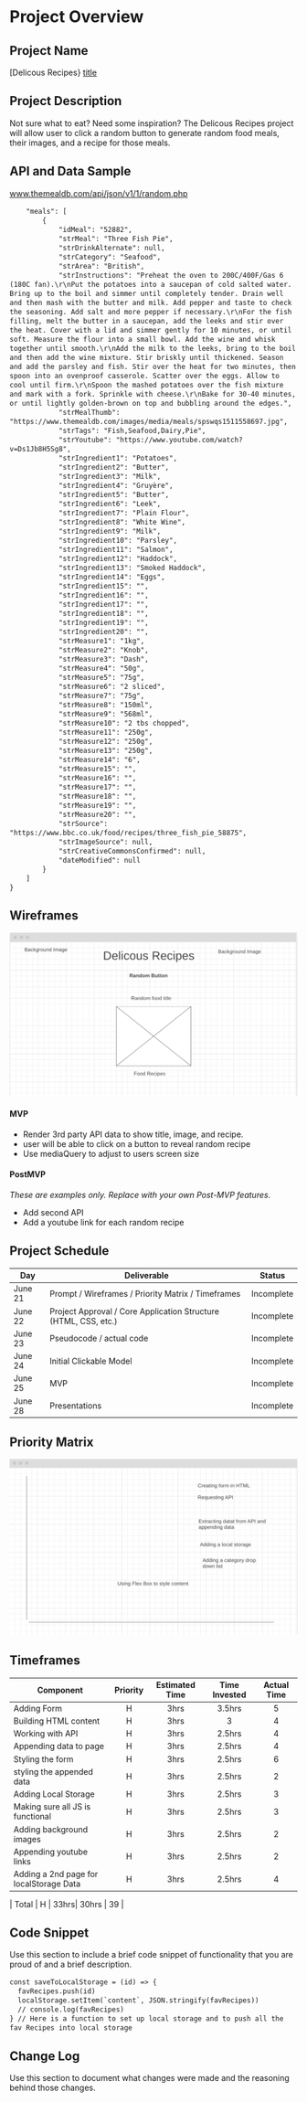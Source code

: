# Project Overview

## Project Name

[Delicous Recipes} [title](https:///Users/ziyadhammad/General_Assembly/SEI/penguin/unit_1/week_3/monday/homework/Delicous-Recipes/index.html)

## Project Description
Not sure what to eat? Need some inspiration?
The Delicous Recipes project will allow user to click a random button to generate random food meals, their images, and a recipe for those meals.

## API and Data Sample
www.themealdb.com/api/json/v1/1/random.php

```{
    "meals": [
        {
            "idMeal": "52882",
            "strMeal": "Three Fish Pie",
            "strDrinkAlternate": null,
            "strCategory": "Seafood",
            "strArea": "British",
            "strInstructions": "Preheat the oven to 200C/400F/Gas 6 (180C fan).\r\nPut the potatoes into a saucepan of cold salted water. Bring up to the boil and simmer until completely tender. Drain well and then mash with the butter and milk. Add pepper and taste to check the seasoning. Add salt and more pepper if necessary.\r\nFor the fish filling, melt the butter in a saucepan, add the leeks and stir over the heat. Cover with a lid and simmer gently for 10 minutes, or until soft. Measure the flour into a small bowl. Add the wine and whisk together until smooth.\r\nAdd the milk to the leeks, bring to the boil and then add the wine mixture. Stir briskly until thickened. Season and add the parsley and fish. Stir over the heat for two minutes, then spoon into an ovenproof casserole. Scatter over the eggs. Allow to cool until firm.\r\nSpoon the mashed potatoes over the fish mixture and mark with a fork. Sprinkle with cheese.\r\nBake for 30-40 minutes, or until lightly golden-brown on top and bubbling around the edges.",
            "strMealThumb": "https://www.themealdb.com/images/media/meals/spswqs1511558697.jpg",
            "strTags": "Fish,Seafood,Dairy,Pie",
            "strYoutube": "https://www.youtube.com/watch?v=Ds1Jb8H5Sg8",
            "strIngredient1": "Potatoes",
            "strIngredient2": "Butter",
            "strIngredient3": "Milk",
            "strIngredient4": "Gruyère",
            "strIngredient5": "Butter",
            "strIngredient6": "Leek",
            "strIngredient7": "Plain Flour",
            "strIngredient8": "White Wine",
            "strIngredient9": "Milk",
            "strIngredient10": "Parsley",
            "strIngredient11": "Salmon",
            "strIngredient12": "Haddock",
            "strIngredient13": "Smoked Haddock",
            "strIngredient14": "Eggs",
            "strIngredient15": "",
            "strIngredient16": "",
            "strIngredient17": "",
            "strIngredient18": "",
            "strIngredient19": "",
            "strIngredient20": "",
            "strMeasure1": "1kg",
            "strMeasure2": "Knob",
            "strMeasure3": "Dash",
            "strMeasure4": "50g",
            "strMeasure5": "75g",
            "strMeasure6": "2 sliced",
            "strMeasure7": "75g",
            "strMeasure8": "150ml",
            "strMeasure9": "568ml",
            "strMeasure10": "2 tbs chopped",
            "strMeasure11": "250g",
            "strMeasure12": "250g",
            "strMeasure13": "250g",
            "strMeasure14": "6",
            "strMeasure15": "",
            "strMeasure16": "",
            "strMeasure17": "",
            "strMeasure18": "",
            "strMeasure19": "",
            "strMeasure20": "",
            "strSource": "https://www.bbc.co.uk/food/recipes/three_fish_pie_58875",
            "strImageSource": null,
            "strCreativeCommonsConfirmed": null,
            "dateModified": null
        }
    ]
}
```

## Wireframes

![Wireframe](./assets/WireFrame.png)


#### MVP 

- Render 3rd party API data to show title, image, and recipe.
- user will be able to click on a button to reveal random recipe
- Use mediaQuery to adjust to users screen size

#### PostMVP  
*These are examples only. Replace with your own Post-MVP features.*

- Add second API
- Add a youtube link for each random recipe

## Project Schedule
 
|  Day | Deliverable | Status
|---|---| ---|
|June 21| Prompt / Wireframes / Priority Matrix / Timeframes | Incomplete
|June 22| Project Approval / Core Application Structure (HTML, CSS, etc.) | Incomplete
|June 23| Pseudocode / actual code | Incomplete
|June 24| Initial Clickable Model  | Incomplete
|June 25| MVP | Incomplete
|June 28| Presentations | Incomplete

## Priority Matrix
![Wireframe](./assets/matrix2.png)

## Timeframes


| Component | Priority | Estimated Time | Time Invested | Actual Time |
| --- | :---: |  :---: | :---: | :---: |
| Adding Form | H | 3hrs| 3.5hrs | 5 |
| Building HTML content | H | 3hrs| 3 | 4 |
| Working with API | H | 3hrs| 2.5hrs | 4 |
| Appending data to page| H | 3hrs| 2.5hrs | 4 |
| Styling the form| H | 3hrs| 2.5hrs | 6 |
| styling the appended data | H | 3hrs| 2.5hrs | 2 |
| Adding Local Storage | H | 3hrs| 2.5hrs | 3 |
| Making sure all JS is functional | H | 3hrs| 2.5hrs | 3 |
| Adding background images | H | 3hrs| 2.5hrs | 2 |
| Appending youtube links| H | 3hrs| 2.5hrs | 2 |
| Adding a 2nd page for localStorage Data| H | 3hrs| 2.5hrs | 4 |



| Total | H | 33hrs| 30hrs | 39 |

## Code Snippet

Use this section to include a brief code snippet of functionality that you are proud of and a brief description.  

```
const saveToLocalStorage = (id) => {
  favRecipes.push(id)
  localStorage.setItem(`content`, JSON.stringify(favRecipes))
  // console.log(favRecipes)
} // Here is a function to set up local storage and to push all the fav Recipes into local storage
```

## Change Log
 Use this section to document what changes were made and the reasoning behind those changes.  
